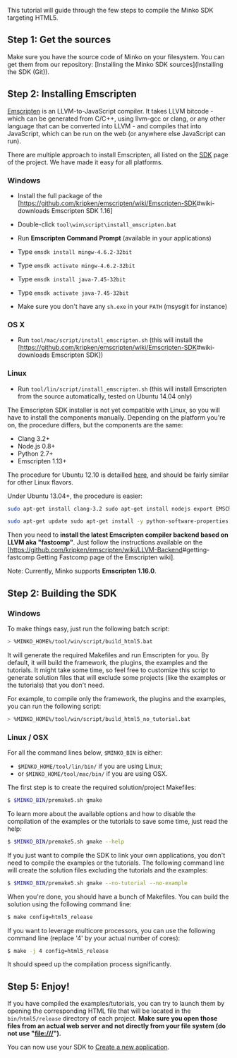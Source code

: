 This tutorial will guide through the few steps to compile the Minko SDK targeting HTML5.

Step 1: Get the sources
-----------------------

Make sure you have the source code of Minko on your filesystem. You can get them from our repository: [Installing the Minko SDK sources](Installing the SDK (Git)).

Step 2: Installing Emscripten
-----------------------------

[Emscripten](https://github.com/kripken/emscripten/) is an LLVM-to-JavaScript compiler. It takes LLVM bitcode - which can be generated from C/C++, using llvm-gcc or clang, or any other language that can be converted into LLVM - and compiles that into JavaScript, which can be run on the web (or anywhere else JavaScript can run).

There are multiple approach to install Emscripten, all listed on the [SDK](https://github.com/kripken/emscripten/wiki/Emscripten-SDK) page of the project. We have made it easy for all platforms.

### Windows

-   Install the full package of the [<https://github.com/kripken/emscripten/wiki/Emscripten-SDK>#wiki-downloads Emscripten SDK 1.16]
-   Double-click `tool\win\script\install_emscripten.bat`



-   Run **Emscripten Command Prompt** (available in your applications)
-   Type `emsdk install mingw-4.6.2-32bit`
-   Type `emsdk activate mingw-4.6.2-32bit`
-   Type `emsdk install java-7.45-32bit`
-   Type `emsdk activate java-7.45-32bit`
-   Make sure you don't have any `sh.exe` in your `PATH` (msysgit for instance)



### OS X

-   Run `tool/mac/script/install_emscripten.sh` (this will install the [<https://github.com/kripken/emscripten/wiki/Emscripten-SDK>#wiki-downloads Emscripten SDK])

### Linux

-   Run `tool/lin/script/install_emscripten.sh` (this will install Emscripten from the source automatically, tested on Ubuntu 14.04 only)

 The Emscripten SDK installer is not yet compatible with Linux, so you will have to install the components manually. Depending on the platform you're on, the procedure differs, but the components are the same:

-   Clang 3.2+
-   Node.js 0.8+
-   Python 2.7+
-   Emscripten 1.13+

The procedure for Ubuntu 12.10 is detailled [here](https://github.com/kripken/emscripten/wiki/Getting-Started-on-Ubuntu-12.10), and should be fairly similar for other Linux flavors.

Under Ubuntu 13.04+, the procedure is easier:


```bash
sudo apt-get install clang-3.2 sudo apt-get install nodejs export EMSCRIPTEN=/opt/emscripten sudo mkdir -m 777 ${EMSCRIPTEN} git clone <https://github.com/kripken/emscripten> ${EMSCRIPTEN} cd ${EMSCRIPTEN} && git checkout 1.13.0 # Above versions are broken. echo "EMSCRIPTEN=${EMSCRIPTEN}"->> ~/.profile 
```



```bash
sudo apt-get update sudo apt-get install -y python-software-properties python g++ make sudo add-apt-repository ppa:chris-lea/node.js sudo apt-get update 
```


Then you need to **install the latest Emscripten compiler backend based on LLVM aka "fastcomp"**. Just follow the instructions available on the [<https://github.com/kripken/emscripten/wiki/LLVM-Backend>#getting-fastcomp Getting Fastcomp page of the Emscripten wiki]. 

Note: Currently, Minko supports **Emscripten 1.16.0**.

Step 2: Building the SDK
------------------------

### Windows

To make things easy, just run the following batch script:


```bash
> %MINKO_HOME%/tool/win/script/build_html5.bat 
```


It will generate the required Makefiles and run Emscripten for you. By default, it will build the framework, the plugins, the examples and the tutorials. It might take some time, so feel free to customize this script to generate solution files that will exclude some projects (like the examples or the tutorials) that you don't need.

For example, to compile only the framework, the plugins and the examples, you can run the following script:


```bash
> %MINKO_HOME%/tool/win/script/build_html5_no_tutorial.bat 
```


### Linux / OSX

For all the command lines below, `$MINKO_BIN` is either:

-   `$MINKO_HOME/tool/lin/bin/` if you are using Linux;
-   or `$MINKO_HOME/tool/mac/bin/` if you are using OSX.

The first step is to create the required solution/project Makefiles:


```bash
$ $MINKO_BIN/premake5.sh gmake 
```


To learn more about the available options and how to disable the compilation of the examples or the tutorials to save some time, just read the help:


```bash
$ $MINKO_BIN/premake5.sh gmake --help 
```


If you just want to compile the SDK to link your own applications, you don't need to compile the examples or the tutorials. The following command line will create the solution files excluding the tutorials and the examples:


```bash
$ $MINKO_BIN/premake5.sh gmake --no-tutorial --no-example 
```


When you're done, you should have a bunch of Makefiles. You can build the solution using the following command line:


```bash
$ make config=html5_release 
```


If you want to leverage multicore processors, you can use the following command line (replace '4' by your actual number of cores):


```bash
$ make -j 4 config=html5_release 
```


It should speed up the compilation process significantly.

Step 5: Enjoy!
--------------

If you have compiled the examples/tutorials, you can try to launch them by opening the corresponding HTML file that will be located in the `bin/html5/release` directory of each project. **Make sure you open those files from an actual web server and not directly from your file system (do not use "<file:///>").**

You can now use your SDK to [Create a new application](../tutorial/Create_a_new_application.md).

